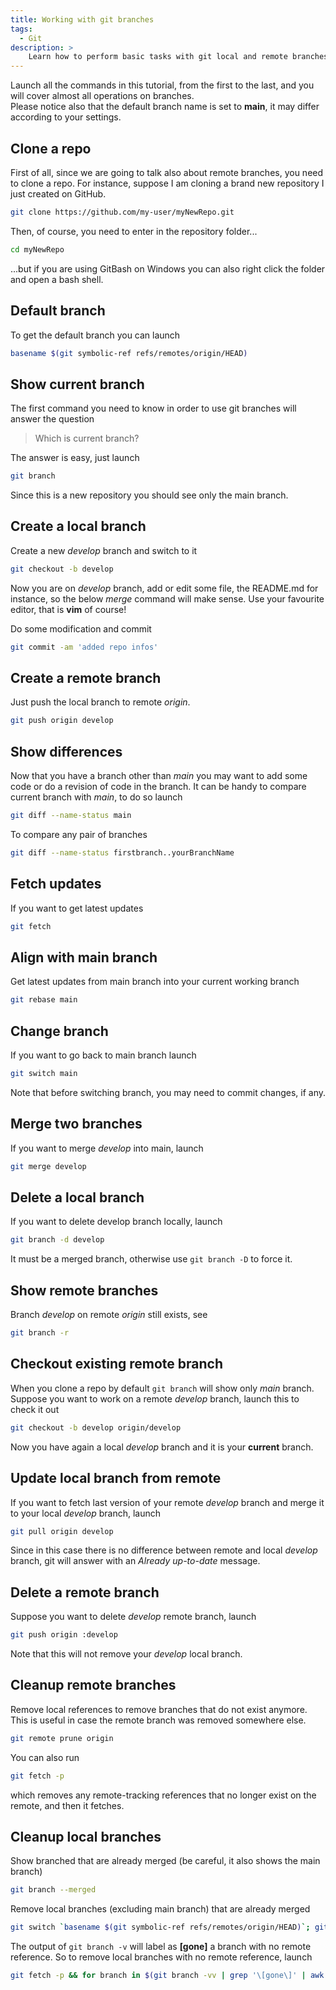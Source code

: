 ```yaml
---
title: Working with git branches
tags:
  - Git
description: >
    Learn how to perform basic tasks with git local and remote branches.
---
```


<div class="paper info">Launch all the commands in this tutorial, from the first to the last, and you will cover almost all operations on branches.
</div>

<div class="paper warning">
Please notice also that the default branch name is set to <b>main</b>, it may differ according to your settings.</div>

## Clone a repo

First of all, since we are going to talk also about remote branches, you need to clone a repo. For instance, suppose I am cloning a brand new repository I just created on GitHub.

```sh
git clone https://github.com/my-user/myNewRepo.git
```

Then, of course, you need to enter in the repository folder...

```sh
cd myNewRepo
```

...but if you are using GitBash on Windows you can also right click the folder and open a bash shell.

## Default branch

To get the default branch you can launch

```sh
basename $(git symbolic-ref refs/remotes/origin/HEAD)
```

## Show current branch

The first command you need to know in order to use git branches will answer the question

> Which is current branch?

The answer is easy, just launch

```sh
git branch
```

Since this is a new repository you should see only the main branch.

## Create a local branch

Create a new *develop* branch and switch to it

```sh
git checkout -b develop
```

Now you are on *develop* branch, add or edit some file, the README.md for instance, so the below *merge* command will make sense. Use your favourite editor, that is **vim** of course!

Do some modification and commit

```sh
git commit -am 'added repo infos'
```

## Create a remote branch

Just push the local branch to remote *origin*.

```sh
git push origin develop
```

## Show differences

Now that you have a branch other than *main* you may want to add some code or do a revision of code in the branch. It can be handy to compare current branch with *main*, to do so launch

```sh
git diff --name-status main
```

To compare any pair of branches

```sh
git diff --name-status firstbranch..yourBranchName
```

## Fetch updates

If you want to get latest updates

```sh
git fetch
```

## Align with main branch

Get latest updates from main branch into your current working branch

```sh
git rebase main
```

## Change branch

If you want to go back to main branch launch

```sh
git switch main
```

Note that before switching branch, you may need to commit changes, if any.

## Merge two branches

If you want to merge *develop* into main, launch

```sh
git merge develop
```

## Delete a local branch

If you want to delete develop branch locally, launch

```sh
git branch -d develop
```

It must be a merged branch, otherwise use `git branch -D` to force it.

## Show remote branches

Branch *develop* on remote *origin* still exists, see

```sh
git branch -r
```

## Checkout existing remote branch

When you clone a repo by default `git branch` will show only *main* branch. Suppose you want to work on a remote *develop* branch, launch this to check it out

```sh
git checkout -b develop origin/develop
```

Now you have again a local *develop* branch and it is your **current** branch.

## Update local branch from remote

If you want to fetch last version of your remote *develop* branch and merge it to your local *develop* branch, launch

```sh
git pull origin develop
```

Since in this case there is no difference between remote and local *develop* branch, git will answer with an *Already up-to-date* message.

## Delete a remote branch

Suppose you want to delete *develop* remote branch, launch

```sh
git push origin :develop
```

Note that this will not remove your *develop* local branch.

## Cleanup remote branches

Remove local references to remove branches that do not exist anymore.
This is useful in case the remote branch was removed somewhere else.

```sh
git remote prune origin
```

You can also run

```sh
git fetch -p
```

which removes any remote-tracking references that no longer exist on the remote, and then it fetches.

## Cleanup local branches

Show branched that are already merged (be careful, it also shows the main branch)

```sh
git branch --merged
```

Remove local branches (excluding main branch) that are already merged

```sh
git switch `basename $(git symbolic-ref refs/remotes/origin/HEAD)`; git branch --merged | grep -v `basename $(git symbolic-ref refs/remotes/origin/HEAD)` | while read branch; do git branch -d $branch; done
```

The output of `git branch -v` will label as **[gone]** a branch with no remote reference.
So to remove local branches with no remote reference, launch

```sh
git fetch -p && for branch in $(git branch -vv | grep '\[gone\]' | awk '{print $1}'); do git branch -D $branch; done
```
